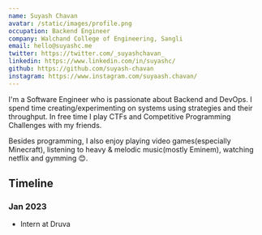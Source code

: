 ```yaml
---
name: Suyash Chavan
avatar: /static/images/profile.png
occupation: Backend Engineer
company: Walchand College of Engineering, Sangli
email: hello@suyashc.me
twitter: https://twitter.com/_suyashchavan_
linkedin: https://www.linkedin.com/in/suyashc/
github: https://github.com/suyash-chavan
instagram: https://www.instagram.com/suyaash.chavan/
---
```


I'm a Software Engineer who is passionate about Backend and DevOps. I spend time creating/experimenting on systems using strategies and their throughput. In free time I play CTFs and Competitive Programming Challenges with my friends.

Besides programming, I also enjoy playing video games(especially Minecraft), listening to heavy & melodic music(mostly Eminem), watching netflix and gymming 😊.

## Timeline

### Jan 2023

- Intern at Druva